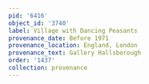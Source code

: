 ```yaml
---
pid: '6416'
object_id: '3740'
label: Village with Dancing Peasants
provenance_date: Before 1971
provenance_location: England, London
provenance_text: Gallery Hallsborough
order: '1437'
collection: provenance
---
```

